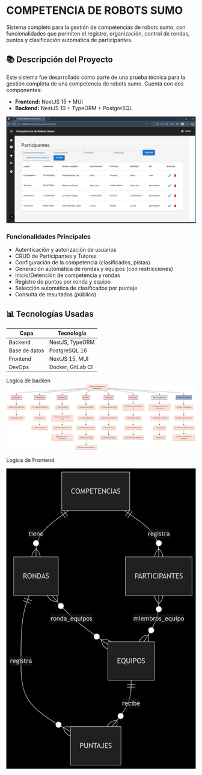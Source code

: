 # COMPETENCIA DE ROBOTS SUMO

Sistema completo para la gestión de competencias de robots sumo, con funcionalidades que permiten el registro, organización, control de rondas, puntos y clasificación automática de participantes.

## 📚 Descripción del Proyecto

Este sistema fue desarrollado como parte de una prueba técnica para la gestión completa de una competencia de robots sumo. Cuenta con dos componentes:

- **Frontend:** NextJS 15 + MUI
- **Backend:** NestJS 10 + TypeORM + PostgreSQL

![Vista previa](https://github.com/1Ever7/ProyectoAGETIC/blob/main/CRUD.png)


### Funcionalidades Principales

- Autenticación y autorización de usuarios
- CRUD de Participantes y Tutores
- Configuración de la competencia (clasificados, pistas)
- Generación automática de rondas y equipos (con restricciones)
- Inicio/Detención de competencia y rondas
- Registro de puntos por ronda y equipo
- Selección automática de clasificados por puntaje
- Consulta de resultados (público)

## 📊 Tecnologías Usadas

| Capa          | Tecnología        |
| ------------- | ----------------- |
| Backend       | NestJS, TypeORM   |
| Base de datos | PostgreSQL 16     |
| Frontend      | NextJS 15, MUI    |
| DevOps        | Docker, GitLab CI |

Logica de backen
![Vista previa](https://github.com/1Ever7/ProyectoAGETIC/blob/main/practicaAGETIC.png)

Logica de Frontend

![Vista previa](https://github.com/1Ever7/ProyectoAGETIC/blob/main/frontend13.png)



